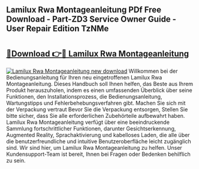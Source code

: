 ## Lamilux Rwa Montageanleitung PDf Free Download - Part-ZD3 Service Owner Guide - User Repair Edition TzNMe

# <h2><a href="http://df6v1s.blite.top/?on=Lamilux+Rwa+Montageanleitung">🔗Download 👉🔴 Lamilux Rwa Montageanleitung</a></h2>

[![Lamilux Rwa Montageanleitung new download](https://i.imgur.com/lujVjoI.png)](http://df6v1s.blite.top/?on=Lamilux+Rwa+Montageanleitung)
Willkommen bei der Bedienungsanleitung für Ihren neu eingetroffenen Lamilux Rwa Montageanleitung. Dieses Handbuch soll Ihnen helfen, das Beste aus Ihrem Produkt herauszuholen, indem es einen umfassenden Überblick über seine Funktionen, den Installationsprozess, die Bedienungsanleitung, Wartungstipps und Fehlerbehebungsverfahren gibt. Machen Sie sich mit der Verpackung vertraut Bevor Sie die Verpackung entsorgen, Stellen Sie bitte sicher, dass Sie alle erforderlichen Zubehörteile aufbewahrt haben. Lamilux Rwa Montageanleitung verfügt über eine beeindruckende Sammlung fortschrittlicher Funktionen, darunter Gesichtserkennung, Augmented Reality, Sprachaktivierung und kabelloses Laden, die alle über die benutzerfreundliche und intuitive Benutzeroberfläche leicht zugänglich sind. Wir sind hier, um Lamilux Rwa Montageanleitung zu helfen. Unser Kundensupport-Team ist bereit, Ihnen bei Fragen oder Bedenken behilflich zu sein.
